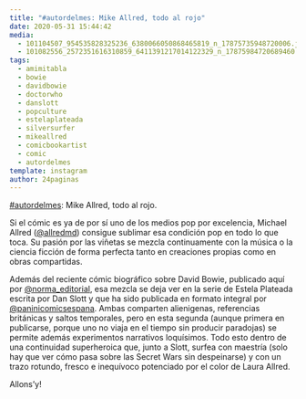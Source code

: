 ```yaml
---
title: "#autordelmes: Mike Allred, todo al rojo"
date: 2020-05-31 15:44:42
media: 
  - 101104507_954535828325236_6380066050868465819_n_17875735948720006.jpg
  - 101082556_2572351616310859_6411391217014122329_n_17875984720689460.jpg
tags: 
  - amimitabla
  - bowie
  - davidbowie
  - doctorwho
  - danslott
  - popculture
  - estelaplateada
  - silversurfer
  - mikeallred
  - comicbookartist
  - comic
  - autordelmes
template: instagram
author: 24paginas
---
```


[#autordelmes](/tags/autordelmes): Mike Allred, todo al rojo.


Si el cómic es ya de por sí uno de los medios pop por excelencia, Michael Allred ([@allredmd](https://instagram.com/allredmd)) consigue sublimar esa condición pop en todo lo que toca. Su pasión por las viñetas se mezcla continuamente con la música o la ciencia ficción de forma perfecta tanto en creaciones propias como en obras compartidas.


Además del reciente cómic biográfico sobre David Bowie, publicado aquí por [@norma_editorial](https://instagram.com/norma_editorial), esa mezcla se deja ver en la serie de Estela Plateada escrita por Dan Slott y que ha sido publicada en formato integral por [@paninicomicsespana](https://instagram.com/paninicomicsespana). Ambas comparten alienigenas, referencias británicas y saltos temporales, pero en esta segunda (aunque primera en publicarse, porque uno no viaja en el tiempo sin producir paradojas) se permite además experimentos narrativos loquísimos. Todo esto dentro de una continuidad superheroica que, junto a Slott, surfea con maestría (solo hay que ver cómo pasa sobre las Secret Wars sin despeinarse) y con un trazo rotundo, fresco e inequívoco potenciado por el color de Laura Allred.


Allons’y!
